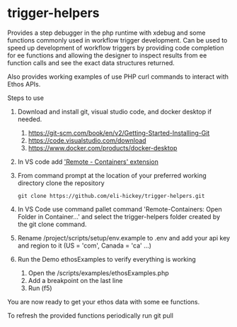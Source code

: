 # trigger-helpers
Provides a step debugger in the php runtime with xdebug and some functions commonly used in workflow trigger development.
Can be used to speed up development of workflow triggers by providing code completion for ee functions and  allowing the designer
to inspect results from ee function calls and see the exact data structures returned.

Also provides working examples of use PHP curl commands to interact with Ethos APIs.

Steps to use

1. Download and install git, visual studio code, and docker desktop if needed.
   1. https://git-scm.com/book/en/v2/Getting-Started-Installing-Git
   2. https://code.visualstudio.com/download
   3. https://www.docker.com/products/docker-desktop
2. In VS code add ['Remote - Containers' extension](https://marketplace.visualstudio.com/items?itemName=ms-vscode-remote.remote-containers)
3. From command prompt at the location of your preferred working directory clone the repository

   ```
   git clone https://github.com/eli-hickey/trigger-helpers.git
   ```

4. In VS Code use command pallet command 'Remote-Containers: Open Folder in Container...' and select the trigger-helpers folder created by the git clone command.
6. Rename /project/scripts/setup/env.example to .env and add your api key and region to it (US  = 'com', Canada = 'ca' ...)
7. Run the Demo ethosExamples to verify everything is working
   1. Open the /scripts/examples/ethosExamples.php
   2. Add a breakpoint on the last line
   3. Run (f5)



You are now ready to get your ethos data with some ee functions.

To refresh the provided functions periodically run git pull